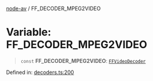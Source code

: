 [node-av](../globals.md) / FF\_DECODER\_MPEG2VIDEO

# Variable: FF\_DECODER\_MPEG2VIDEO

> `const` **FF\_DECODER\_MPEG2VIDEO**: [`FFVideoDecoder`](../type-aliases/FFVideoDecoder.md)

Defined in: [decoders.ts:200](https://github.com/seydx/av/blob/f8631fc881b394300b1479f511d55cf1c370a87f/src/constants/decoders.ts#L200)

